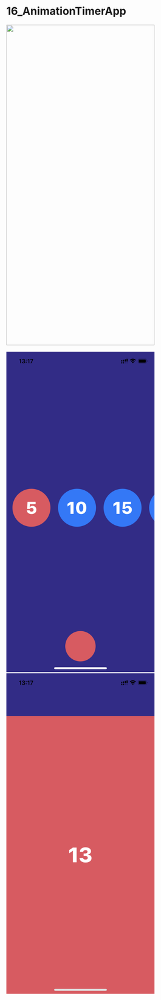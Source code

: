 # 16_AnimationTimerApp


<img src="https://media.giphy.com/media/FKlAQ2JNmlAlxadiuM/giphy.gif" width="390" height="844"/>  




<img src="/light1.PNG" width="390" height="844"/>  <img src="/light2.PNG" width="390" height="844"/>

